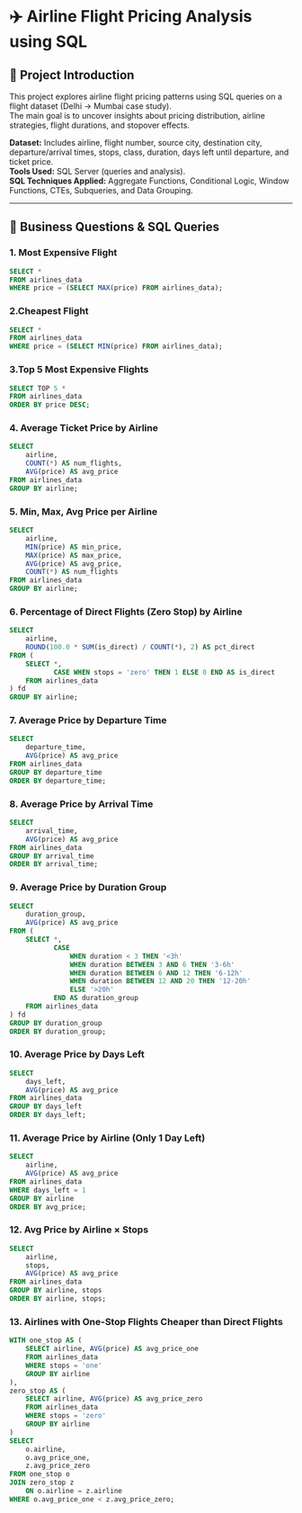 
# ✈️ Airline Flight Pricing Analysis using SQL  

## 📝 Project Introduction  

This project explores airline flight pricing patterns using SQL queries on a flight dataset (Delhi → Mumbai case study).  
The main goal is to uncover insights about pricing distribution, airline strategies, flight durations, and stopover effects.  

**Dataset:** Includes airline, flight number, source city, destination city, departure/arrival times, stops, class, duration, days left until departure, and ticket price.  
**Tools Used:** SQL Server (queries and analysis).  
**SQL Techniques Applied:** Aggregate Functions, Conditional Logic, Window Functions, CTEs, Subqueries, and Data Grouping.  

---

## 📂 Business Questions & SQL Queries  

### 1. Most Expensive Flight  
```sql
SELECT *
FROM airlines_data
WHERE price = (SELECT MAX(price) FROM airlines_data);
```
### 2.Cheapest Flight
```sql
SELECT *
FROM airlines_data
WHERE price = (SELECT MIN(price) FROM airlines_data);
```
### 3.Top 5 Most Expensive Flights
```sql
SELECT TOP 5 *
FROM airlines_data
ORDER BY price DESC;
```
### 4. Average Ticket Price by Airline
```sql
SELECT 
    airline,
    COUNT(*) AS num_flights,
    AVG(price) AS avg_price
FROM airlines_data
GROUP BY airline;
```
### 5. Min, Max, Avg Price per Airline
```sql
SELECT 
    airline,
    MIN(price) AS min_price,
    MAX(price) AS max_price,
    AVG(price) AS avg_price,
    COUNT(*) AS num_flights
FROM airlines_data
GROUP BY airline;
```
### 6. Percentage of Direct Flights (Zero Stop) by Airline
```sql
SELECT
    airline,
    ROUND(100.0 * SUM(is_direct) / COUNT(*), 2) AS pct_direct
FROM (
    SELECT *,
           CASE WHEN stops = 'zero' THEN 1 ELSE 0 END AS is_direct
    FROM airlines_data
) fd
GROUP BY airline;
```
### 7. Average Price by Departure Time
```sql
SELECT
    departure_time,
    AVG(price) AS avg_price
FROM airlines_data
GROUP BY departure_time
ORDER BY departure_time;
```
### 8. Average Price by Arrival Time
```sql
SELECT
    arrival_time,
    AVG(price) AS avg_price
FROM airlines_data
GROUP BY arrival_time
ORDER BY arrival_time;
```
### 9. Average Price by Duration Group
```sql
SELECT
    duration_group,
    AVG(price) AS avg_price
FROM (
    SELECT *,
           CASE
               WHEN duration < 3 THEN '<3h'
               WHEN duration BETWEEN 3 AND 6 THEN '3-6h'
               WHEN duration BETWEEN 6 AND 12 THEN '6-12h'
               WHEN duration BETWEEN 12 AND 20 THEN '12-20h'
               ELSE '>20h'
           END AS duration_group
    FROM airlines_data
) fd
GROUP BY duration_group
ORDER BY duration_group;
```
### 10. Average Price by Days Left
```sql
SELECT
    days_left,
    AVG(price) AS avg_price
FROM airlines_data
GROUP BY days_left
ORDER BY days_left;
```
### 11. Average Price by Airline (Only 1 Day Left)
```sql
SELECT 
    airline,
    AVG(price) AS avg_price
FROM airlines_data
WHERE days_left = 1
GROUP BY airline
ORDER BY avg_price;
```
### 12. Avg Price by Airline × Stops
```sql
SELECT 
    airline,
    stops,
    AVG(price) AS avg_price
FROM airlines_data
GROUP BY airline, stops
ORDER BY airline, stops;
```
### 13. Airlines with One-Stop Flights Cheaper than Direct Flights
```sql
WITH one_stop AS (
    SELECT airline, AVG(price) AS avg_price_one
    FROM airlines_data
    WHERE stops = 'one'
    GROUP BY airline
),
zero_stop AS (
    SELECT airline, AVG(price) AS avg_price_zero
    FROM airlines_data
    WHERE stops = 'zero'
    GROUP BY airline
)
SELECT
    o.airline,
    o.avg_price_one,
    z.avg_price_zero
FROM one_stop o
JOIN zero_stop z
    ON o.airline = z.airline
WHERE o.avg_price_one < z.avg_price_zero;
```
